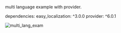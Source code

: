 multi language example with provider.

dependencies: 
  easy_localization: ^3.0.0
  provider: ^6.0.1

![multi_lang_exam](https://user-images.githubusercontent.com/58377174/137802471-b240be85-43f3-4fe5-b2c7-914f43a24863.gif)
